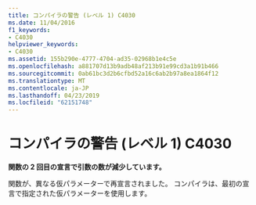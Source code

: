 ```yaml
---
title: コンパイラの警告 (レベル 1) C4030
ms.date: 11/04/2016
f1_keywords:
- C4030
helpviewer_keywords:
- C4030
ms.assetid: 155b290e-4777-4704-ad35-02968b1e4c5e
ms.openlocfilehash: a881707d13b9adb48af213b91e99cd3a1b91b466
ms.sourcegitcommit: 0ab61bc3d2b6cfbd52a16c6ab2b97a8ea1864f12
ms.translationtype: MT
ms.contentlocale: ja-JP
ms.lasthandoff: 04/23/2019
ms.locfileid: "62151748"
---
```

# <a name="compiler-warning-level-1-c4030"></a>コンパイラの警告 (レベル 1) C4030

**関数の 2 回目の宣言で引数の数が減少しています。**

関数が、異なる仮パラメーターで再宣言されました。 コンパイラは、最初の宣言で指定された仮パラメーターを使用します。